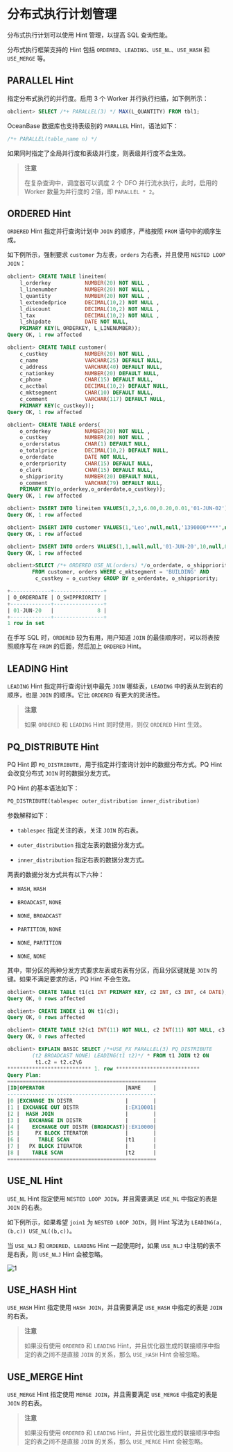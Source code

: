 # 分布式执行计划管理

分布式执行计划可以使用 Hint 管理，以提高 SQL 查询性能。

分布式执行框架支持的 Hint 包括 `ORDERED`、`LEADING`、`USE_NL`、`USE_HASH` 和 `USE_MERGE` 等。

## PARALLEL Hint

指定分布式执行的并行度。启用 3 个 Worker 并行执行扫描，如下例所示：

```sql
obclient> SELECT /*+ PARALLEL(3) */ MAX(L_QUANTITY) FROM tbl1;
```

OceanBase 数据库也支持表级别的 `PARALLEL` Hint，语法如下：

```sql
/*+ PARALLEL(table_name n) */
```

如果同时指定了全局并行度和表级并行度，则表级并行度不会生效。

>**注意**
>
>在复杂查询中，调度器可以调度 2 个 DFO 并行流水执行，此时，启用的 Worker 数量为并行度的 2倍，即 `PARALLEL * 2`。

## ORDERED Hint

`ORDERED` Hint 指定并行查询计划中 `JOIN` 的顺序，严格按照 `FROM` 语句中的顺序生成。

如下例所示，强制要求 `customer` 为左表，`orders` 为右表，并且使用 `NESTED LOOP JOIN`：

```sql
obclient> CREATE TABLE lineitem(
    l_orderkey           NUMBER(20) NOT NULL ,
    l_linenumber         NUMBER(20) NOT NULL ,
    l_quantity           NUMBER(20) NOT NULL ,
    l_extendedprice      DECIMAL(10,2) NOT NULL ,
    l_discount           DECIMAL(10,2) NOT NULL ,
    l_tax                DECIMAL(10,2) NOT NULL ,
    l_shipdate           DATE NOT NULL,
    PRIMARY KEY(L_ORDERKEY, L_LINENUMBER));
Query OK, 1 row affected 

obclient> CREATE TABLE customer(
    c_custkey            NUMBER(20) NOT NULL ,
    c_name               VARCHAR(25) DEFAULT NULL,
    c_address            VARCHAR(40) DEFAULT NULL,
    c_nationkey          NUMBER(20) DEFAULT NULL,
    c_phone              CHAR(15) DEFAULT NULL,
    c_acctbal            DECIMAL(10,2) DEFAULT NULL,
    c_mktsegment         CHAR(10) DEFAULT NULL,
    c_comment            VARCHAR(117) DEFAULT NULL,
    PRIMARY KEY(c_custkey));
Query OK, 1 row affected 

obclient> CREATE TABLE orders(
    o_orderkey           NUMBER(20) NOT NULL ,
    o_custkey            NUMBER(20) NOT NULL ,
    o_orderstatus        CHAR(1) DEFAULT NULL,
    o_totalprice         DECIMAL(10,2) DEFAULT NULL,
    o_orderdate          DATE NOT NULL,
    o_orderpriority      CHAR(15) DEFAULT NULL,
    o_clerk              CHAR(15) DEFAULT NULL,
    o_shippriority       NUMBER(20) DEFAULT NULL,
    o_comment            VARCHAR(79) DEFAULT NULL,
    PRIMARY KEY(o_orderkey,o_orderdate,o_custkey));
Query OK, 1 row affected 

obclient> INSERT INTO lineitem VALUES(1,2,3,6.00,0.20,0.01,'01-JUN-02');
Query OK, 1 row affected 

obclient> INSERT INTO customer VALUES(1,'Leo',null,null,'1390000****',null,'BUILDING',null);
Query OK, 1 row affected 

obclient> INSERT INTO orders VALUES(1,1,null,null,'01-JUN-20',10,null,8,null);
Query OK, 1 row affected 

obclient>SELECT /*+ ORDERED USE_NL(orders) */o_orderdate, o_shippriority
        FROM customer, orders WHERE c_mktsegment = 'BUILDING' AND
         c_custkey = o_custkey GROUP BY o_orderdate, o_shippriority;

+-------------+----------------+
| O_ORDERDATE | O_SHIPPRIORITY |
+-------------+----------------+
| 01-JUN-20   |              8 |
+-------------+----------------+
1 row in set 
```

在手写 SQL 时，`ORDERED` 较为有用，用户知道 `JOIN` 的最佳顺序时，可以将表按照顺序写在 `FROM` 的后面，然后加上 `ORDERED` Hint。

## LEADING Hint

`LEADING` Hint 指定并行查询计划中最先 `JOIN` 哪些表，`LEADING` 中的表从左到右的顺序，也是 `JOIN` 的顺序。它比 `ORDERED` 有更大的灵活性。
>**注意**
>
>如果 `ORDERED` 和 `LEADING` Hint 同时使用，则仅 `ORDERED` Hint 生效。

## PQ_DISTRIBUTE Hint

PQ Hint 即 `PQ_DISTRIBUTE`，用于指定并行查询计划中的数据分布方式。PQ Hint 会改变分布式 `JOIN` 时的数据分发方式。

PQ Hint 的基本语法如下：

```sql
PQ_DISTRIBUTE(tablespec outer_distribution inner_distribution)
```

参数解释如下：

* `tablespec` 指定关注的表，关注 `JOIN` 的右表。

* `outer_distribution` 指定左表的数据分发方式。

* `inner_distribution` 指定右表的数据分发方式。

两表的数据分发方式共有以下六种：

* `HASH`, `HASH`

* `BROADCAST`, `NONE`

* `NONE`, `BROADCAST`

* `PARTITION`, `NONE`

* `NONE`, `PARTITION`

* `NONE`, `NONE`

其中，带分区的两种分发方式要求左表或右表有分区，而且分区键就是 `JOIN` 的键。如果不满足要求的话，PQ Hint 不会生效。

```sql
obclient> CREATE TABLE t1(c1 INT PRIMARY KEY, c2 INT, c3 INT, c4 DATE);
Query OK, 0 rows affected  

obclient> CREATE INDEX i1 ON t1(c3);
Query OK, 0 rows affected  

obclient> CREATE TABLE t2(c1 INT(11) NOT NULL, c2 INT(11) NOT NULL, c3 INT(11) NOT NULL, PRIMARY KEY (c1, c2, c3)) PARTITION BY KEY(c2) PARTITIONS 4;
Query OK, 0 rows affected 

obclient> EXPLAIN BASIC SELECT /*+USE_PX PARALLEL(3) PQ_DISTRIBUTE
        (t2 BROADCAST NONE) LEADING(t1 t2)*/ * FROM t1 JOIN t2 ON 
         t1.c2 = t2.c2\G
*************************** 1. row ***************************
Query Plan: 
================================================
|ID|OPERATOR                          |NAME    |
------------------------------------------------
|0 |EXCHANGE IN DISTR                 |        |
|1 | EXCHANGE OUT DISTR               |:EX10001|
|2 |  HASH JOIN                       |        |
|3 |   EXCHANGE IN DISTR              |        |
|4 |    EXCHANGE OUT DISTR (BROADCAST)|:EX10000|
|5 |     PX BLOCK ITERATOR            |        |
|6 |      TABLE SCAN                  |t1      |
|7 |   PX BLOCK ITERATOR              |        |
|8 |    TABLE SCAN                    |t2      |
================================================
```

## USE_NL Hint

`USE_NL` Hint 指定使用 `NESTED LOOP JOIN`，并且需要满足 `USE_NL` 中指定的表是 `JOIN` 的右表。

如下例所示，如果希望 `join1` 为 `NESTED LOOP JOIN`，则 Hint 写法为 `LEADING(a, (b,c)) USE_NL((b,c))`。

当 `USE_NLJ` 和 `ORDERED`、`LEADING` Hint 一起使用时，如果 `USE_NLJ` 中注明的表不是右表，则 `USE_NLJ` Hint 会被忽略。

![1](https://help-static-aliyun-doc.aliyuncs.com/assets/img/zh-CN/4765994061/p179945.png)

## USE_HASH Hint

`USE_HASH` Hint 指定使用 `HASH JOIN`，并且需要满足 `USE_HASH` 中指定的表是 `JOIN` 的右表。

>**注意**
>
>如果没有使用 `ORDERED` 和 `LEADING` Hint，并且优化器生成的联接顺序中指定的表之间不是直接 `JOIN` 的关系，那么 `USE_HASH` Hint 会被忽略。

## USE_MERGE Hint

`USE_MERGE` Hint 指定使用 `MERGE JOIN`，并且需要满足 `USE_MERGE` 中指定的表是 `JOIN` 的右表。

>**注意**
>
>如果没有使用 `ORDERED` 和 `LEADING` Hint，并且优化器生成的联接顺序中指定的表之间不是直接 `JOIN` 的关系，那么 `USE_MERGE` Hint 会被忽略。
